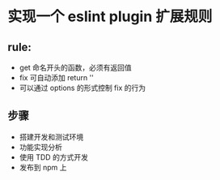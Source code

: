 # 实现一个 eslint plugin 扩展规则

## rule:

- get 命名开头的函数，必须有返回值
- fix 可自动添加 return ''
- 可以通过 options 的形式控制 fix 的行为

## 步骤

- 搭建开发和测试环境
- 功能实现分析
- 使用 TDD 的方式开发
- 发布到 npm 上
